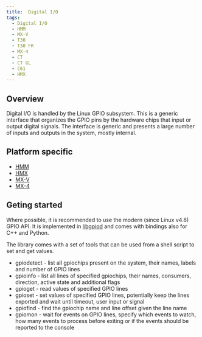 ```yaml
---
title:  Digital I/O
tags:
  - Digital I/O
  - HMM
  - MX-V
  - T30
  - T30 FR
  - MX-4
  - CT
  - CT GL
  - C61
  - HMX
---
```


## Overview
Digital I/O is handled by the Linux GPIO subsystem. This is a generic interface that organizes the GPIO pins by the hardware chips that input or output digital signals. The interface is generic and presents a large number of inputs and outputs in the system, mostly internal.

## Platform specific

- [HMM](hmm/io.md)
- [HMX](hmx/digital_io.md)
- [MX-V](mxv/digital_io.md)
- [MX-4](mx4/digital_io.md)

## Geting started
Where possible, it is recommended to use the modern (since Linux v4.8) GPIO API. It is implemented in
[libgpiod](https://git.kernel.org/pub/scm/libs/libgpiod/libgpiod.git) and comes
with bindings also for C++ and Python.

The library comes with a set of tools that can be used from a shell script to
set and get values.

* gpiodetect - list all gpiochips present on the system, their names, labels and number of GPIO lines
* gpioinfo   - list all lines of specified gpiochips, their names, consumers, direction, active state and additional flags
* gpioget    - read values of specified GPIO lines 
* gpioset    - set values of specified GPIO lines, potentially keep the lines exported and wait until timeout, user input or signal
* gpiofind   - find the gpiochip name and line offset given the line name 
* gpiomon    - wait for events on GPIO lines, specify which events to watch, how many events to process before exiting or if the events should be reported to the console